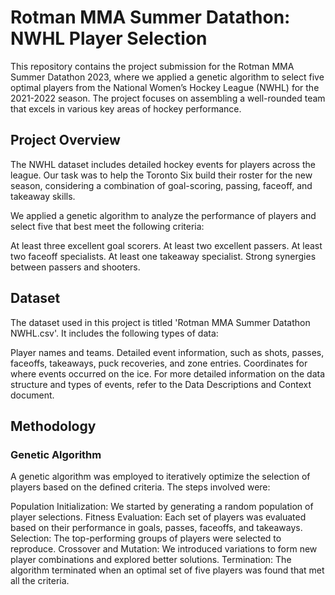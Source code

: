 # Rotman MMA Summer Datathon: NWHL Player Selection
This repository contains the project submission for the Rotman MMA Summer Datathon 2023, where we applied a genetic algorithm to select five optimal players from the National Women’s Hockey League (NWHL) for the 2021-2022 season. The project focuses on assembling a well-rounded team that excels in various key areas of hockey performance.

## Project Overview
The NWHL dataset includes detailed hockey events for players across the league. Our task was to help the Toronto Six build their roster for the new season, considering a combination of goal-scoring, passing, faceoff, and takeaway skills.

We applied a genetic algorithm to analyze the performance of players and select five that best meet the following criteria:

At least three excellent goal scorers.
At least two excellent passers.
At least two faceoff specialists.
At least one takeaway specialist.
Strong synergies between passers and shooters.

## Dataset
The dataset used in this project is titled 'Rotman MMA Summer Datathon NWHL.csv'. It includes the following types of data:

Player names and teams.
Detailed event information, such as shots, passes, faceoffs, takeaways, puck recoveries, and zone entries.
Coordinates for where events occurred on the ice.
For more detailed information on the data structure and types of events, refer to the Data Descriptions and Context document.

## Methodology
### Genetic Algorithm
A genetic algorithm was employed to iteratively optimize the selection of players based on the defined criteria. The steps involved were:

Population Initialization: We started by generating a random population of player selections.
Fitness Evaluation: Each set of players was evaluated based on their performance in goals, passes, faceoffs, and takeaways.
Selection: The top-performing groups of players were selected to reproduce.
Crossover and Mutation: We introduced variations to form new player combinations and explored better solutions.
Termination: The algorithm terminated when an optimal set of five players was found that met all the criteria.
